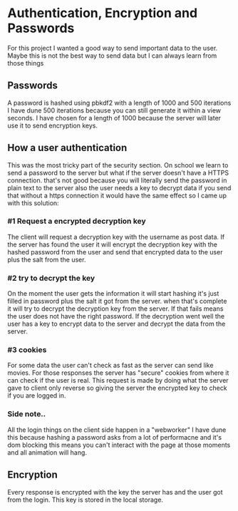 # Authentication, Encryption and Passwords
For this project I wanted a good way to send important data to the user. Maybe this is not the best way to send data but I can always learn from those things

## Passwords
A password is hashed using pbkdf2 with a length of 1000 and 500 iterations I have dune 500 iterations because you can still generate it within a view seconds. I have chosen for a length of 1000 because the server will later use it to send encryption keys.

## How a user authentication
This was the most tricky part of the security section. On school we learn to send a password to the server but what if the server doesn't have a HTTPS connection. that's not good because you will literally send the password in plain text to the server also the user needs a key to decrypt data if you send that without a https connection it would have the same effect so I came up with this solution:
### #1 Request a encrypted decryption key
The client will request a decryption key with the username as post data. If the server has found the user it will encrypt the decryption key with the hashed password from the user and send that encrypted data to the user plus the salt from the user.
### #2 try to decrypt the key
On the moment the user gets the information it will start hashing it's just filled in password plus the salt it got from the server. when that's complete it will try to decrypt the decryption key from the server. If that fails means the user does not have the right password. If the decryption went well the user has a key to encrypt data to the server and decrypt the data from the server.
### #3 cookies
For some data the user can't check as fast as the server can send like movies. For those responses the server has "secure" cookies from where it can check if the user is real. This request is made by doing what the server gave to client only reverse so giving the server the encrypted key to check if you are logged in.
### Side note..
All the login things on the client side happen in a "webworker" I have dune this because hashing a password asks from a lot of performacne and it's dom blocking this means you can't interact with the page at those moments and all animation will hang.

## Encryption
Every response is encrypted with the key the server has and the user got from the login. This key is stored in the local storage.
